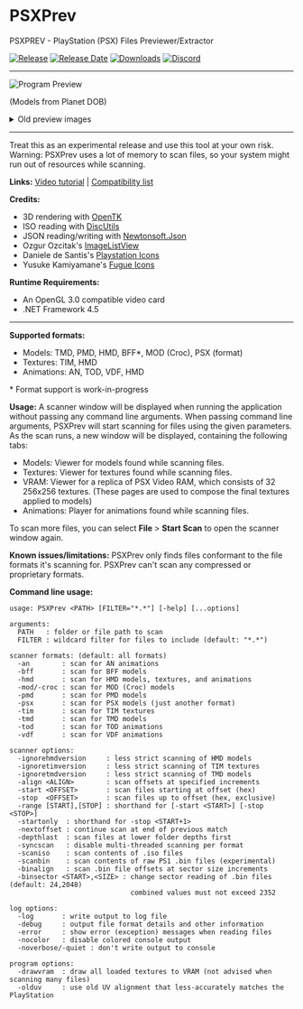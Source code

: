 # PSXPrev

PSXPREV - PlayStation (PSX) Files Previewer/Extractor

[![Release](https://img.shields.io/github/v/release/rickomax/psxprev
)](https://github.com/rickomax/psxprev/releases/latest)
[![Release Date](https://img.shields.io/github/release-date-pre/rickomax/psxprev)](https://github.com/rickomax/psxprev/releases/latest)
[![Downloads](https://img.shields.io/github/downloads/rickomax/psxprev/total
)](https://github.com/rickomax/psxprev/releases)
[![Discord](https://img.shields.io/discord/1126965151011184660.svg?style=flat&logo=discord&label=Discord&colorB=7389DC&link=https://discord.gg/Haan9wVdKB)](https://discord.gg/Haan9wVdKB)

---

![Program Preview][Preview Planet DOB DOB]

(Models from Planet DOB)

<details><summary>Old preview images</summary>

---
##### Alpha 0.9.8.4: Models from Planet DOB
![Program Preview][Preview Planet DOB cast]

---
##### Alpha 0.9.7.1: Models from PsyQ demo files
![Program Preview][Preview Space Shuttle]

</details>

<!-- Preview image markdown reference links -->
[Preview Space Shuttle]: <https://github.com/rickomax/psxprev/assets/9752430/20a11609-d75f-49ce-ad6c-84d458802082>
[Preview Planet DOB cast]: <https://github.com/rickomax/psxprev/assets/12863984/3070bf42-33f1-42b1-b09f-48386390f397>
[Preview Planet DOB DOB]: <https://github.com/rickomax/psxprev/assets/9752430/ba2da3bd-cfca-441b-9bcd-dc695a645530>

---

Treat this as an experimental release and use this tool at your own risk. Warning: PSXPrev uses a lot of memory to scan files, so your system might run out of resources while scanning.

**Links:** [Video tutorial](https://www.youtube.com/watch?v=hPDa8l3ZE6U) \| [Compatibility list](https://docs.google.com/spreadsheets/d/155pUzwl7CC14ssT0PJkaEA53CS1ijpOV04VitQCVBC4)

**Credits:**
- 3D rendering with [OpenTK](https://github.com/opentk/opentk)
- ISO reading with [DiscUtils](https://github.com/DiscUtils/DiscUtils)
- JSON reading/writing with [Newtonsoft.Json](https://www.newtonsoft.com/json)
- Ozgur Ozcitak's [ImageListView](https://github.com/oozcitak/imagelistview)
- Daniele de Santis's [Playstation Icons](https://www.behance.net/gallery/26021809/Playstation-icons-%28free-download%29)
- Yusuke Kamiyamane's [Fugue Icons](https://p.yusukekamiyamane.com)

<!-- Daniele de Santis's personal site: <http://www.danieledesantis.net/> -->

**Runtime Requirements:**
- An OpenGL 3.0 compatible video card
- .NET Framework 4.5

---

**Supported formats:**
- Models: TMD, PMD, HMD, BFF\*, MOD (Croc), PSX (format)
- Textures: TIM, HMD
- Animations: AN, TOD, VDF, HMD

\* Format support is work-in-progress

**Usage:**
A scanner window will be displayed when running the application without passing any command line arguments.
When passing command line arguments, PSXPrev will start scanning for files using the given parameters.
As the scan runs, a new window will be displayed, containing the following tabs:
- Models: Viewer for models found while scanning files.
- Textures: Viewer for textures found while scanning files.
- VRAM: Viewer for a replica of PSX Video RAM, which consists of 32 256x256 textures. (These pages are used to compose the final textures applied to models)
- Animations: Player for animations found while scanning files.

To scan more files, you can select **File** &gt; **Start Scan** to open the scanner window again.

**Known issues/limitations:**
PSXPrev only finds files conformant to the file formats it's scanning for. PSXPrev can't scan any compressed or proprietary formats.

**Command line usage:**
```
usage: PSXPrev <PATH> [FILTER="*.*"] [-help] [...options]

arguments:
  PATH   : folder or file path to scan
  FILTER : wildcard filter for files to include (default: "*.*")

scanner formats: (default: all formats)
  -an        : scan for AN animations
  -bff       : scan for BFF models
  -hmd       : scan for HMD models, textures, and animations
  -mod/-croc : scan for MOD (Croc) models
  -pmd       : scan for PMD models
  -psx       : scan for PSX models (just another format)
  -tim       : scan for TIM textures
  -tmd       : scan for TMD models
  -tod       : scan for TOD animations
  -vdf       : scan for VDF animations

scanner options:
  -ignorehmdversion     : less strict scanning of HMD models
  -ignoretimversion     : less strict scanning of TIM textures
  -ignoretmdversion     : less strict scanning of TMD models
  -align <ALIGN>        : scan offsets at specified increments
  -start <OFFSET>       : scan files starting at offset (hex)
  -stop  <OFFSET>       : scan files up to offset (hex, exclusive)
  -range [START],[STOP] : shorthand for [-start <START>] [-stop <STOP>]
  -startonly  : shorthand for -stop <START+1>
  -nextoffset : continue scan at end of previous match
  -depthlast  : scan files at lower folder depths first
  -syncscan   : disable multi-threaded scanning per format
  -scaniso    : scan contents of .iso files
  -scanbin    : scan contents of raw PS1 .bin files (experimental)
  -binalign   : scan .bin file offsets at sector size increments
  -binsector <START>,<SIZE> : change sector reading of .bin files (default: 24,2048)
                              combined values must not exceed 2352

log options:
  -log       : write output to log file
  -debug     : output file format details and other information
  -error     : show error (exception) messages when reading files
  -nocolor   : disable colored console output
  -noverbose/-quiet : don't write output to console

program options:
  -drawvram  : draw all loaded textures to VRAM (not advised when scanning many files)
  -olduv     : use old UV alignment that less-accurately matches the PlayStation
```
